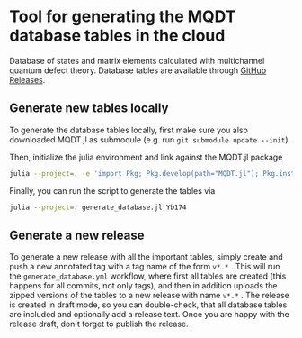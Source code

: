 # Tool for generating the MQDT database tables in the cloud

Database of states and matrix elements calculated with multichannel quantum defect theory.
Database tables are available through [GitHub Releases](https://github.com/pairinteraction/database-mqdt/releases).

## Generate new tables locally
To generate the database tables locally, first make sure you also downloaded MQDT.jl as submodule (e.g. run `git submodule update --init`).

Then, initialize the julia environment and link against the MQDT.jl package
```bash
julia --project=. -e 'import Pkg; Pkg.develop(path="MQDT.jl"); Pkg.instantiate()'
```

Finally, you can run the script to generate the tables via
```bash
julia --project=. generate_database.jl Yb174
```

## Generate a new release
To generate a new release with all the important tables, simply create and push a new annotated tag with a tag name of the form `v*.*` .
This will run the `generate_database.yml` workflow, where first all tables are created (this happens for all commits, not only tags),
and then in addition uploads the zipped versions of the tables to a new release with name `v*.*` .
The release is created in draft mode, so you can double-check, that all database tables are included and optionally add a release text.
Once you are happy with the release draft, don't forget to publish the release.
